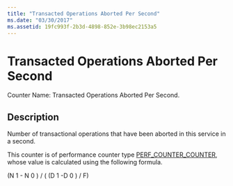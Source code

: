 ```yaml
---
title: "Transacted Operations Aborted Per Second"
ms.date: "03/30/2017"
ms.assetid: 19fc993f-2b3d-4898-852e-3b98ec2153a5
---
```

# Transacted Operations Aborted Per Second
Counter Name: Transacted Operations Aborted Per Second.  
  
## Description  
 Number of transactional operations that have been aborted in this service in a second.  
  
 This counter is of performance counter type [PERF_COUNTER_COUNTER](http://go.microsoft.com/fwlink/?LinkID=94649), whose value is calculated using the following formula.  
  
 (N 1 - N 0 ) / ( (D 1 -D 0 ) / F)
